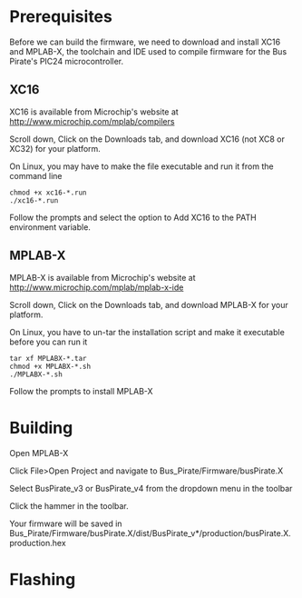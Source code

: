 # Prerequisites
Before we can build the firmware, we need to download and install XC16 and MPLAB-X, the toolchain and IDE used to compile firmware for the Bus Pirate's PIC24 microcontroller. 

## XC16
XC16 is available from Microchip's website at http://www.microchip.com/mplab/compilers

Scroll down, Click on the Downloads tab, and download XC16 (not XC8 or XC32) for your platform.

On Linux, you may have to make the file executable and run it from the command line
```
chmod +x xc16-*.run
./xc16-*.run
```
Follow the prompts and select the option to Add XC16 to the PATH environment variable.

## MPLAB-X
MPLAB-X is available from Microchip's website at http://www.microchip.com/mplab/mplab-x-ide

Scroll down, Click on the Downloads tab, and download MPLAB-X for your platform.

On Linux, you have to un-tar the installation script and make it executable before you can run it
```
tar xf MPLABX-*.tar
chmod +x MPLABX-*.sh 
./MPLABX-*.sh
```
Follow the prompts to install MPLAB-X

# Building
Open MPLAB-X

Click File>Open Project and navigate to Bus_Pirate/Firmware/busPirate.X

Select BusPirate_v3 or BusPirate_v4 from the dropdown menu in the toolbar

Click the hammer in the toolbar.

Your firmware will be saved in Bus_Pirate/Firmware/busPirate.X/dist/BusPirate_v*/production/busPirate.X.production.hex

# Flashing
